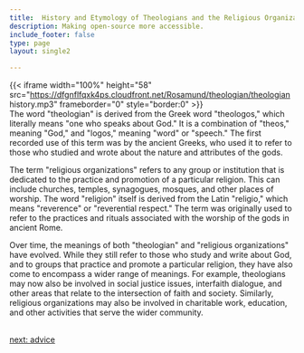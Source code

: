 ```yaml
---
title:  History and Etymology of Theologians and the Religious Organizations  Industry
description: Making open-source more accessible.
include_footer: false
type: page
layout: single2

---
```


{{< iframe width="100%" height="58" src="https://dfgnflfqxk4ps.cloudfront.net/Rosamund/theologian/theologian history.mp3" frameborder="0" style="border:0" >}}<br>
The word "theologian" is derived from the Greek word "theologos," which literally means "one who speaks about God." It is a combination of "theos," meaning "God," and "logos," meaning "word" or "speech." The first recorded use of this term was by the ancient Greeks, who used it to refer to those who studied and wrote about the nature and attributes of the gods.

The term "religious organizations" refers to any group or institution that is dedicated to the practice and promotion of a particular religion. This can include churches, temples, synagogues, mosques, and other places of worship. The word "religion" itself is derived from the Latin "religio," which means "reverence" or "reverential respect." The term was originally used to refer to the practices and rituals associated with the worship of the gods in ancient Rome.

Over time, the meanings of both "theologian" and "religious organizations" have evolved. While they still refer to those who study and write about God, and to groups that practice and promote a particular religion, they have also come to encompass a wider range of meanings. For example, theologians may now also be involved in social justice issues, interfaith dialogue, and other areas that relate to the intersection of faith and society. Similarly, religious organizations may also be involved in charitable work, education, and other activities that serve the wider community.

<br>
<a href="https://workdojos.com/theologian/advice">next: advice</a>
<br>
</p>